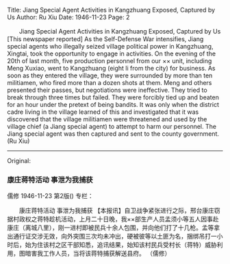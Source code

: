 Title: Jiang Special Agent Activities in Kangzhuang Exposed, Captured by Us
Author: Ru Xiu
Date: 1946-11-23
Page: 2

　　Jiang Special Agent Activities in Kangzhuang
    Exposed, Captured by Us
    [This newspaper reported] As the Self-Defense War intensifies, Jiang special agents who illegally seized village political power in Kangzhuang, Xingtai, took the opportunity to engage in activities. On the evening of the 20th of last month, five production personnel from our ×× unit, including Meng Xuxiao, went to Kangzhuang (eight li from the city) for business. As soon as they entered the village, they were surrounded by more than ten militiamen, who fired more than a dozen shots at them. Meng and others presented their passes, but negotiations were ineffective. They tried to break through three times but failed. They were forcibly tied up and beaten for an hour under the pretext of being bandits. It was only when the district cadre living in the village learned of this and investigated that it was discovered that the village militiamen were threatened and used by the village chief (a Jiang special agent) to attempt to harm our personnel. The Jiang special agent was then captured and sent to the county government.
    (Ru Xiu)



<hr /> 

Original: 


### 康庄蒋特活动  事泄为我捕获
儒修
1946-11-23
第2版()
专栏：

　　康庄蒋特活动
    事泄为我捕获
    【本报讯】自卫战争紧张进行之际，邢台康庄窃据村政权之蒋特趁机活动，上月二十日晚，我××部生产人员孟须小等五人因事赴康庄（离城八里），刚一进村即被民兵十余人包围，并向他们打了十几枪。孟等拿出通行证交涉无效，向外突围三次均未冲出，硬被彼等以土匪为名，捆绑吊打一小时后，始为住该村之区干部知悉，追讯结果，始知该村民兵受村长（蒋特）威胁利用，图暗害我工作人员，当将该蒋特捕获解送县府。
    （儒修）
